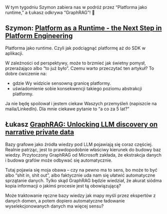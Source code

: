 W tym tygodniu Szymon zabiera nas w podróż przez “Platforma jako runtime,” a Łukasz odkrywa “GraphRAG”! 🚀

## Szymon: [Platform as a Runtime - the Next Step in Platform Engineering](https://www.infoq.com/articles/platform-runtime-engineering/)
Platforma jako runtime. Czyli jak podciągnąć platformę aż do SDK w aplikacji.

W zależności od perspektywy, może to brzmieć jak świetny pomysł, przerażająco albo “to już było”.
Czemu warto przeczytać ten artykuł? To dobre ćwiczenie na:
- gdzie Wy widzicie sensowną granicę platformy.
- uświadomienie sobie konsekwencji takiego poziomu abstrakcji platformy.

Ja nie będę spoilował i jestem ciekaw Waszych przemyśleń (napiszcie na maila/LinkedIn). Dla mnie ciekawe pytanie to “a co za 5 lat?”

## Łukasz [GraphRAG: Unlocking LLM discovery on narrative private data](https://www.microsoft.com/en-us/research/blog/graphrag-unlocking-llm-discovery-on-narrative-private-data/)
Bazy grafowe jako źródła wiedzy pod LLM pojawiają się coraz częściej. Realnie patrząc, jest to prawdopodobnie właściwy kierunek do budowy baz wiedzy. Przytoczony GraphRAG od Microsoft zakłada, że ekstrakcja danych i budowa grafów może odbywać się automatycznie.

Tutaj pojawia się moja obawa – czy na pewno ma to sens, bo może to być albo “shit in, shit out”, albo faktycznie uda nam się ułatwić automatyczne sprzątanie danych. Tylko skąd GraphRAG będzie wiedział, że akurat siódma kopia informacji o jakimś procesie jest tą obowiązującą?

Może traktowanie ręczne bazy wiedzy jak mapy myśli przez ekspertów z danych domen, a potem dopiero automatyczne ładowanie wyselekcjonowanych danych ma więcej sensu?
